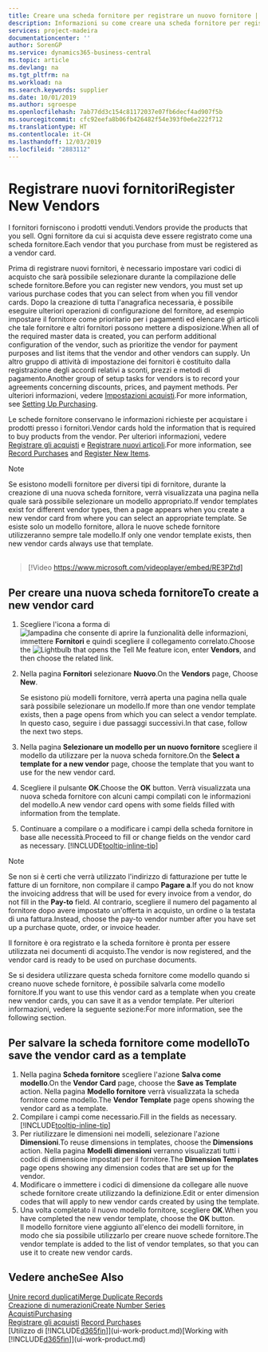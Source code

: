 ```yaml
---
title: Creare una scheda fornitore per registrare un nuovo fornitore | Documenti Microsoft
description: Informazioni su come creare una scheda fornitore per registrare un nuovo fornitore.
services: project-madeira
documentationcenter: ''
author: SorenGP
ms.service: dynamics365-business-central
ms.topic: article
ms.devlang: na
ms.tgt_pltfrm: na
ms.workload: na
ms.search.keywords: supplier
ms.date: 10/01/2019
ms.author: sgroespe
ms.openlocfilehash: 7ab77dd3c154c81172037e07fb6decf4ad907f5b
ms.sourcegitcommit: cfc92eefa8b06fb426482f54e393f0e6e222f712
ms.translationtype: HT
ms.contentlocale: it-CH
ms.lasthandoff: 12/03/2019
ms.locfileid: "2883112"
---
```

# <a name="register-new-vendors"></a><span data-ttu-id="6927d-103">Registrare nuovi fornitori</span><span class="sxs-lookup"><span data-stu-id="6927d-103">Register New Vendors</span></span>
<span data-ttu-id="6927d-104">I fornitori forniscono i prodotti venduti.</span><span class="sxs-lookup"><span data-stu-id="6927d-104">Vendors provide the products that you sell.</span></span> <span data-ttu-id="6927d-105">Ogni fornitore da cui si acquista deve essere registrato come una scheda fornitore.</span><span class="sxs-lookup"><span data-stu-id="6927d-105">Each vendor that you purchase from must be registered as a vendor card.</span></span>

<span data-ttu-id="6927d-106">Prima di registrare nuovi fornitori, è necessario impostare vari codici di acquisto che sarà possibile selezionare durante la compilazione delle schede fornitore.</span><span class="sxs-lookup"><span data-stu-id="6927d-106">Before you can register new vendors, you must set up various purchase codes that you can select from when you fill vendor cards.</span></span> <span data-ttu-id="6927d-107">Dopo la creazione di tutta l'anagrafica necessaria, è possibile eseguire ulteriori operazioni di configurazione del fornitore, ad esempio impostare il fornitore come prioritario per i pagamenti ed elencare gli articoli che tale fornitore e altri fornitori possono mettere a disposizione.</span><span class="sxs-lookup"><span data-stu-id="6927d-107">When all of the required master data is created, you can perform additional configuration of the vendor, such as prioritize the vendor for payment purposes and list items that the vendor and other vendors can supply.</span></span> <span data-ttu-id="6927d-108">Un altro gruppo di attività di impostazione dei fornitori è costituito dalla registrazione degli accordi relativi a sconti, prezzi e metodi di pagamento.</span><span class="sxs-lookup"><span data-stu-id="6927d-108">Another group of setup tasks for vendors is to record your agreements concerning discounts, prices, and payment methods.</span></span> <span data-ttu-id="6927d-109">Per ulteriori informazioni, vedere [Impostazioni acquisti](purchasing-setup-purchasing.md).</span><span class="sxs-lookup"><span data-stu-id="6927d-109">For more information, see [Setting Up Purchasing](purchasing-setup-purchasing.md).</span></span>

<span data-ttu-id="6927d-110">Le schede fornitore conservano le informazioni richieste per acquistare i prodotti presso i fornitori.</span><span class="sxs-lookup"><span data-stu-id="6927d-110">Vendor cards hold the information that is required to buy products from the vendor.</span></span> <span data-ttu-id="6927d-111">Per ulteriori informazioni, vedere [Registrare gli acquisti](purchasing-how-record-purchases.md) e [Registrare nuovi articoli](inventory-how-register-new-items.md).</span><span class="sxs-lookup"><span data-stu-id="6927d-111">For more information, see [Record Purchases](purchasing-how-record-purchases.md) and [Register New Items](inventory-how-register-new-items.md).</span></span>

> [!NOTE]  
>   <span data-ttu-id="6927d-112">Se esistono modelli fornitore per diversi tipi di fornitore, durante la creazione di una nuova scheda fornitore, verrà visualizzata una pagina nella quale sarà possibile selezionare un modello appropriato.</span><span class="sxs-lookup"><span data-stu-id="6927d-112">If vendor templates exist for different vendor types, then a page appears when you create a new vendor card from where you can select an appropriate template.</span></span> <span data-ttu-id="6927d-113">Se esiste solo un modello fornitore, allora le nuove schede fornitore utilizzeranno sempre tale modello.</span><span class="sxs-lookup"><span data-stu-id="6927d-113">If only one vendor template exists, then new vendor cards always use that template.</span></span>
<br><br>  

> [!Video https://www.microsoft.com/videoplayer/embed/RE3PZtd]

## <a name="to-create-a-new-vendor-card"></a><span data-ttu-id="6927d-114">Per creare una nuova scheda fornitore</span><span class="sxs-lookup"><span data-stu-id="6927d-114">To create a new vendor card</span></span>
1. <span data-ttu-id="6927d-115">Scegliere l'icona a forma di ![lampadina che consente di aprire la funzionalità delle informazioni](media/ui-search/search_small.png "Informazioni sull'operazione che si desidera eseguire"), immettere **Fornitori** e quindi scegliere il collegamento correlato.</span><span class="sxs-lookup"><span data-stu-id="6927d-115">Choose the ![Lightbulb that opens the Tell Me feature](media/ui-search/search_small.png "Tell me what you want to do") icon, enter **Vendors**, and then choose the related link.</span></span>  
2. <span data-ttu-id="6927d-116">Nella pagina **Fornitori** selezionare **Nuovo**.</span><span class="sxs-lookup"><span data-stu-id="6927d-116">On the **Vendors** page, Choose **New**.</span></span>

    <span data-ttu-id="6927d-117">Se esistono più modelli fornitore, verrà aperta una pagina nella quale sarà possibile selezionare un modello.</span><span class="sxs-lookup"><span data-stu-id="6927d-117">If more than one vendor template exists, then a page opens from which you can select a vendor template.</span></span> <span data-ttu-id="6927d-118">In questo caso, seguire i due passaggi successivi.</span><span class="sxs-lookup"><span data-stu-id="6927d-118">In that case, follow the next two steps.</span></span>
3. <span data-ttu-id="6927d-119">Nella pagina **Selezionare un modello per un nuovo fornitore** scegliere il modello da utilizzare per la nuova scheda fornitore.</span><span class="sxs-lookup"><span data-stu-id="6927d-119">On the **Select a template for a new vendor** page, choose the template that you want to use for the new vendor card.</span></span>
4. <span data-ttu-id="6927d-120">Scegliere il pulsante **OK**.</span><span class="sxs-lookup"><span data-stu-id="6927d-120">Choose the **OK** button.</span></span> <span data-ttu-id="6927d-121">Verrà visualizzata una nuova scheda fornitore con alcuni campi compilati con le informazioni del modello.</span><span class="sxs-lookup"><span data-stu-id="6927d-121">A new vendor card opens with some fields filled with information from the template.</span></span>
5. <span data-ttu-id="6927d-122">Continuare a compilare o a modificare i campi della scheda fornitore in base alle necessità.</span><span class="sxs-lookup"><span data-stu-id="6927d-122">Proceed to fill or change fields on the vendor card as necessary.</span></span> [!INCLUDE[tooltip-inline-tip](includes/tooltip-inline-tip_md.md)]

> [!NOTE]  
>   <span data-ttu-id="6927d-123">Se non si è certi che verrà utilizzato l'indirizzo di fatturazione per tutte le fatture di un fornitore, non compilare il campo **Pagare a**.</span><span class="sxs-lookup"><span data-stu-id="6927d-123">If you do not know the invoicing address that will be used for every invoice from a vendor, do not fill in the **Pay-to** field.</span></span> <span data-ttu-id="6927d-124">Al contrario, scegliere il numero del pagamento al fornitore dopo avere impostato un'offerta in acquisto, un ordine o la testata di una fattura.</span><span class="sxs-lookup"><span data-stu-id="6927d-124">Instead, choose the pay-to vendor number after you have set up a purchase quote, order, or invoice header.</span></span>

<span data-ttu-id="6927d-125">Il fornitore è ora registrato e la scheda fornitore è pronta per essere utilizzata nei documenti di acquisto.</span><span class="sxs-lookup"><span data-stu-id="6927d-125">The vendor is now registered, and the vendor card is ready to be used on purchase documents.</span></span>

<span data-ttu-id="6927d-126">Se si desidera utilizzare questa scheda fornitore come modello quando si creano nuove schede fornitore, è possibile salvarla come modello fornitore.</span><span class="sxs-lookup"><span data-stu-id="6927d-126">If you want to use this vendor card as a template when you create new vendor cards, you can save it as a vendor template.</span></span> <span data-ttu-id="6927d-127">Per ulteriori informazioni, vedere la seguente sezione:</span><span class="sxs-lookup"><span data-stu-id="6927d-127">For more information, see the following section.</span></span>

## <a name="to-save-the-vendor-card-as-a-template"></a><span data-ttu-id="6927d-128">Per salvare la scheda fornitore come modello</span><span class="sxs-lookup"><span data-stu-id="6927d-128">To save the vendor card as a template</span></span>
1. <span data-ttu-id="6927d-129">Nella pagina **Scheda fornitore** scegliere l'azione **Salva come modello**.</span><span class="sxs-lookup"><span data-stu-id="6927d-129">On the **Vendor Card** page, choose the **Save as Template** action.</span></span> <span data-ttu-id="6927d-130">Nella pagina **Modello fornitore** verrà visualizzata la scheda fornitore come modello.</span><span class="sxs-lookup"><span data-stu-id="6927d-130">The **Vendor Template** page opens showing the vendor card as a template.</span></span>
2. <span data-ttu-id="6927d-131">Compilare i campi come necessario.</span><span class="sxs-lookup"><span data-stu-id="6927d-131">Fill in the fields as necessary.</span></span> [!INCLUDE[tooltip-inline-tip](includes/tooltip-inline-tip_md.md)]
3. <span data-ttu-id="6927d-132">Per riutilizzare le dimensioni nei modelli, selezionare l'azione **Dimensioni**.</span><span class="sxs-lookup"><span data-stu-id="6927d-132">To reuse dimensions in templates, choose the **Dimensions** action.</span></span> <span data-ttu-id="6927d-133">Nella pagina **Modelli dimensioni** verranno visualizzati tutti i codici di dimensione impostati per il fornitore.</span><span class="sxs-lookup"><span data-stu-id="6927d-133">The **Dimension Templates** page opens showing any dimension codes that are set up for the vendor.</span></span>
4. <span data-ttu-id="6927d-134">Modificare o immettere i codici di dimensione da collegare alle nuove schede fornitore create utilizzando la definizione.</span><span class="sxs-lookup"><span data-stu-id="6927d-134">Edit or enter dimension codes that will apply to new vendor cards created by using the template.</span></span>
5. <span data-ttu-id="6927d-135">Una volta completato il nuovo modello fornitore, scegliere **OK**.</span><span class="sxs-lookup"><span data-stu-id="6927d-135">When you have completed the new vendor template, choose the **OK** button.</span></span>  
   <span data-ttu-id="6927d-136">Il modello fornitore viene aggiunto all'elenco dei modelli fornitore, in modo che sia possibile utilizzarlo per creare nuove schede fornitore.</span><span class="sxs-lookup"><span data-stu-id="6927d-136">The vendor template is added to the list of vendor templates, so that you can use it to create new vendor cards.</span></span>

## <a name="see-also"></a><span data-ttu-id="6927d-137">Vedere anche</span><span class="sxs-lookup"><span data-stu-id="6927d-137">See Also</span></span>
[<span data-ttu-id="6927d-138">Unire record duplicati</span><span class="sxs-lookup"><span data-stu-id="6927d-138">Merge Duplicate Records</span></span>](sales-how-merge-duplicate-records.md)  
[<span data-ttu-id="6927d-139">Creazione di numerazioni</span><span class="sxs-lookup"><span data-stu-id="6927d-139">Create Number Series</span></span>](ui-create-number-series.md)  
[<span data-ttu-id="6927d-140">Acquisti</span><span class="sxs-lookup"><span data-stu-id="6927d-140">Purchasing</span></span>](purchasing-manage-purchasing.md)  
<span data-ttu-id="6927d-141">[Registrare gli acquisti](purchasing-how-record-purchases.md) </span><span class="sxs-lookup"><span data-stu-id="6927d-141">[Record Purchases](purchasing-how-record-purchases.md) </span></span>  
<span data-ttu-id="6927d-142">[Utilizzo di [!INCLUDE[d365fin](includes/d365fin_md.md)]](ui-work-product.md)</span><span class="sxs-lookup"><span data-stu-id="6927d-142">[Working with [!INCLUDE[d365fin](includes/d365fin_md.md)]](ui-work-product.md)</span></span>  
